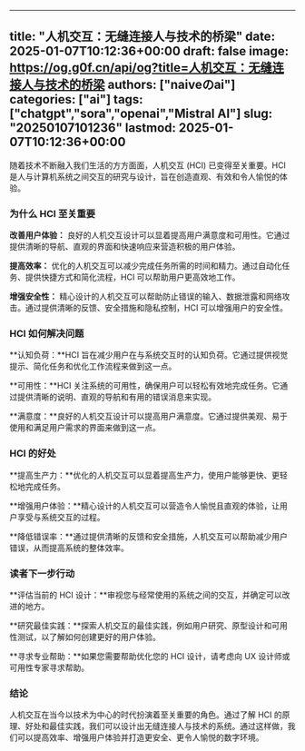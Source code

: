 
---
title: "人机交互：无缝连接人与技术的桥梁"
date: 2025-01-07T10:12:36+00:00
draft: false
image: https://og.g0f.cn/api/og?title=人机交互：无缝连接人与技术的桥梁
authors: ["naiveのai"]
categories: ["ai"]
tags: ["chatgpt","sora","openai","Mistral AI"]
slug: "20250107101236"
lastmod: 2025-01-07T10:12:36+00:00
---
随着技术不断融入我们生活的方方面面，人机交互 (HCI) 已变得至关重要。HCI 是人与计算机系统之间交互的研究与设计，旨在创造直观、有效和令人愉悦的体验。

### 为什么 HCI 至关重要

**改善用户体验：**
良好的人机交互设计可以显着提高用户满意度和可用性。它通过提供清晰的导航、直观的界面和快速响应来营造积极的用户体验。

**提高效率：**
优化的人机交互可以减少完成任务所需的时间和精力。通过自动化任务、提供快捷方式和简化流程，HCI 可以帮助用户更高效地工作。

**增强安全性：**
精心设计的人机交互可以帮助防止错误的输入、数据泄露和网络攻击。通过提供清晰的反馈、安全措施和隐私控制，HCI 可以增强用户的安全性。

### HCI 如何解决问题

**认知负荷：**HCI 旨在减少用户在与系统交互时的认知负荷。它通过提供视觉提示、简化任务和优化工作流程来做到这一点。

**可用性：**HCI 关注系统的可用性，确保用户可以轻松有效地完成任务。它通过提供清晰的说明、直观的导航和有用的错误消息来实现。

**满意度：**良好的人机交互设计可以提高用户满意度。它通过提供美观、易于使用和满足用户需求的界面来做到这一点。

### HCI 的好处

**提高生产力：**优化的人机交互可以显着提高生产力，使用户能够更快、更轻松地完成任务。

**增强用户体验：**精心设计的人机交互可以营造令人愉悦且直观的体验，让用户享受与系统交互的过程。

**降低错误率：**通过提供清晰的反馈和安全措施，人机交互可以帮助减少用户错误，从而提高系统的整体效率。

### 读者下一步行动

**评估当前的 HCI 设计：**审视您与经常使用的系统之间的交互，并确定可以改进的地方。

**研究最佳实践：**探索人机交互的最佳实践，例如用户研究、原型设计和可用性测试，以了解如何创建更好的用户体验。

**寻求专业帮助：**如果您需要帮助优化您的 HCI 设计，请考虑向 UX 设计师或可用性专家寻求帮助。

### 结论

人机交互在当今以技术为中心的时代扮演着至关重要的角色。通过了解 HCI 的原理、好处和最佳实践，我们可以设计出无缝连接人与技术的系统。通过这样做，我们可以提高效率、增强用户体验并打造更安全、更令人愉悦的数字环境。